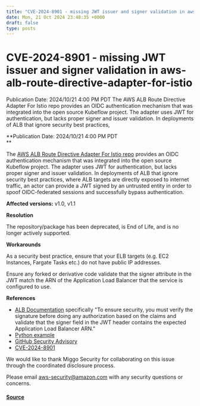 ```yaml
---
title: "CVE-2024-8901 - missing JWT issuer and signer validation in aws-alb-route-directive-adapter-for-istio"
date: Mon, 21 Oct 2024 23:48:35 +0000
draft: false
type: posts
---
```

# CVE-2024-8901 - missing JWT issuer and signer validation in aws-alb-route-directive-adapter-for-istio





Publication Date:&nbsp;2024/10/21 4:00 PM PDT The&nbsp;AWS ALB Route Directive Adapter For Istio repo provides an OIDC authentication mechanism that was integrated into the open source Kubeflow project. The adapter uses JWT for authentication, but lacks proper signer and issuer validation. In deployments of ALB that ignore security best practices,

**Publication Date: 2024/10/21 4:00 PM PDT  
**

The [AWS ALB Route Directive Adapter For Istio repo](https://github.com/awslabs/aws-alb-route-directive-adapter-for-istio/tree/master) provides an OIDC authentication mechanism that was integrated into the open source Kubeflow project. The adapter uses JWT for authentication, but lacks proper signer and issuer validation. In deployments of ALB that ignore security best practices, where ALB targets are directly exposed to internet traffic, an actor can provide a JWT signed by an untrusted entity in order to spoof OIDC-federated sessions and successfully bypass authentication.  

**Affected versions:** v1.0, v1.1

**Resolution**

The repository/package has been deprecated, is End of Life, and is no longer actively supported.

**Workarounds**

As a security best practice, ensure that your ELB targets (e.g. EC2 Instances, Fargate Tasks etc.) do not have public IP addresses.

Ensure any forked or derivative code validate that the signer attribute in the JWT match the ARN of the Application Load Balancer that the service is configured to use.

**References**

-   [ALB Documentation](https://docs.aws.amazon.com/elasticloadbalancing/latest/application/listener-authenticate-users.html) specifically "To ensure security, you must verify the signature before doing any authorization based on the claims and validate that the signer field in the JWT header contains the expected Application Load Balancer ARN."
-   [Python example](https://docs.aws.amazon.com/elasticloadbalancing/latest/application/listener-authenticate-users.html#user-claims-encoding)
-   [GitHub Security Advisory](https://github.com/awslabs/aws-alb-route-directive-adapter-for-istio/security/advisories/GHSA-789x-wph8-m68r)
-   [CVE-2024-8901](https://www.cve.org/CVERecord?id=CVE-2024-8901)

We would like to thank Miggo Security for collaborating on this issue through the coordinated disclosure process.

Please email [aws-security@amazon.com](mailto:aws-security@amazon.com) with any security questions or concerns.

#### [Source](https://aws.amazon.com/security/security-bulletins/AWS-2024-011/)

